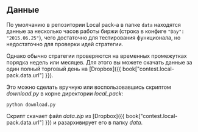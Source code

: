 ## Данные
По умолчанию в репозитории Local pack-а в папке `data` находятся данные за несколько часов работы биржи (строка в конфиге `"Day": "2015.06.25"`), чего достаточно для тестирования функционала, но недостаточно для проверки идей стратегии. 

Однако обычно стратегии проверяются на временных промежутках порядка недель или месяцев.
Для этого вы можете скачать данные за один полный торговый день на [Dropbox]({{ book["contest.local-pack.data.url"] }}). 

Это можно сделать вручную или воспользовавшись скриптом *download.py* в корне директории *local_pack*:
```
python download.py
```
Скрипт скачает файл *data.zip* из [Dropbox]({{ book["contest.local-pack.data.url"] }}) и разархивирует его в папку *data*.